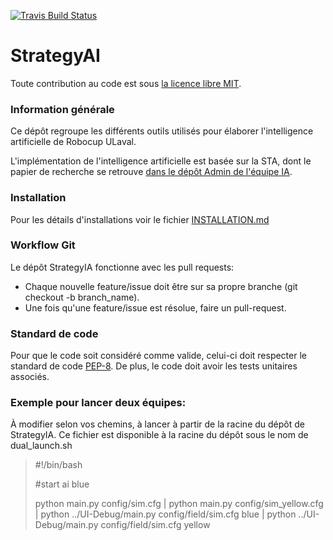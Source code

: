 [![Travis Build Status](https://travis-ci.org/RoboCupULaval/StrategyAI.svg?branch=dev)](https://travis-ci.org/RoboCupULaval/StrategyAI)

# StrategyAI

Toute contribution au code est sous [la licence libre MIT](https://opensource.org/licenses/mit-license.php).

### Information générale
Ce dépôt regroupe les différents outils utilisés pour élaborer
l'intelligence artificielle de Robocup ULaval.


L'implémentation de l'intelligence artificielle est basée sur
la STA, dont le papier de recherche se retrouve
[dans le dépôt Admin de l'équipe IA](https://github.com/RoboCupULaval/Admin/blob/master/documentation/white_paper_stp.pdf).


### Installation
Pour les détails d'installations voir le fichier [INSTALLATION.md](https://github.com/RoboCupULaval/StrategyAI/blob/dev/INSTALLATION.md)

### Workflow Git
Le dépôt StrategyIA fonctionne avec les pull requests:
* Chaque nouvelle feature/issue doit être sur sa propre branche (git checkout -b branch_name).
* Une fois qu'une feature/issue est résolue, faire un pull-request.

### Standard de code
Pour que le code soit considéré comme valide, celui-ci doit respecter le standard de code [PEP-8](https://www.python.org/dev/peps/pep-0008/).
De plus, le code doit avoir les tests unitaires associés.

### Exemple pour lancer deux équipes:
À modifier selon vos chemins, à lancer à partir de la racine du dépôt de StrategyIA. Ce fichier est disponible à la racine du dépôt sous le nom de dual_launch.sh

>#!/bin/bash
>
>#start ai blue
>
>python main.py config/sim.cfg | python main.py config/sim_yellow.cfg | python ../UI-Debug/main.py config/field/sim.cfg blue | python ../UI-Debug/main.py config/field/sim.cfg yellow
